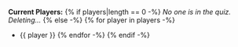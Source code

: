 **Current Players:**
{% if players|length == 0 -%}
*No one is in the quiz. Deleting...*
{% else -%}
{% for player in players -%}
- {{ player }}
{% endfor -%}
{% endif -%}
